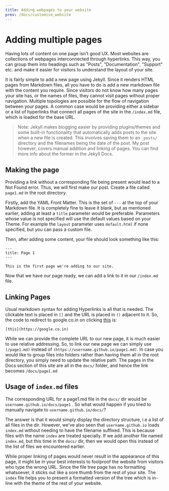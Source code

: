 ```yaml
---
title: Adding webpages to your website
prev: /docs/customise_website
---
```


# Adding multiple pages

Having lots of content on one page isn't good UX. Most websites are collections of webpages interconnected through hyperlinks. This way, you can group them into headings such as "Posts", "Documentation", "Support" etc. and make it easier for visitors to understand the layout of your site.

It is fairly simple to add a new page using Jekyll. Since it renders HTML pages from Markdown files, all you have to do is add a new markdown file with the content you require. Since visitors do not know how many pages your site has, or the names of files, they cannot visit pages without proper navigation. Multiple topologies are possible for the flow of navigation between your pages. A common case would be providing either a sidebar or a list of hyperlinks that connect all pages of the site in the `/index.md` file, which is loaded for the base URL.

> Note:
Jekyll makes blogging easier by providing plugins/themes and some built-in functionality that automatically adds posts to the site when a new file is created. This involves saving them to an `_posts/` directory and the filenames being the date of the post. My post however, covers manual addition and linking of pages. You can find more info about the former in the Jekyll Docs.

## Making the page

Providing a link without a corresponding file being present would lead to a Not Found error. Thus, we will first make our post. Create a file called `page1.md` in the root directory.

Firstly, add the YAML Front Matter. This is the set of `---` at the top of your Markdown file. It is completely fine to leave it blank, but as mentioned earlier, adding at least a `title` parameter would be preferable. Parameters whose value is not specified will use the default values based on your Theme. For example the `layout` parameter uses `default.html` if none specified, but you can pass a custom file.

Then, after adding some content, your file should look something like this:
```
---
title: Page 1
---

This is the first page we're adding to our site.
```

Now that we have our page ready, we can add a link to it in our `/index.md` file.

## Linking Pages

Usual markdown syntax for adding Hyperlinks is all that is needed. The clickable text is placed in `[]` and the URL is placed in `()` adjacent to it. So, the code to redirect to google.co.in on clicking [this](https://google.co.in) is:
```
[this](https://google.co.in)
```

While we can provide the complete URL to our new page, it is much easier to use relative addressing. So, to link our new page we can simply use `(/page1.md)` instead of `(https://username.github.io/page1.md)`. In case you would like to group files into folders rather than having them all in the root directory, you simply need to update the relative path. The pages in the Docs section of this site are all in the `docs/` folder, and hence the link becomes `/docs/page1.md`

## Usage of `index.md` files

The corresponding URL for a page1.md file in the `docs/` dir would be `username.github.io/docs/page1` . So what would happen if you tried to manually navigate to `username.github.io/docs/`?

The answer is that it would simply display the directory structure, i.e a list of all files in the dir. However, we've also seen that `username.github.io` loads `index.md` without needing to have the filename suffixed. This is because files with the name `index` are treated specially. If we add another file named `index.md`, but this time in the `docs/` dir, then we would open this instead of the list of files we encountered earlier.

While proper linking of pages would never result in the appearance of this page, it might be in your best interests to foolproof the website from visitors who type the wrong URL. Since the file tree page has no formatting whatsoever, it sticks out like a sore thumb from the rest of your site. The `index` file helps you to present a formatted version of the tree which is in-line with the theme of the rest of your website.
